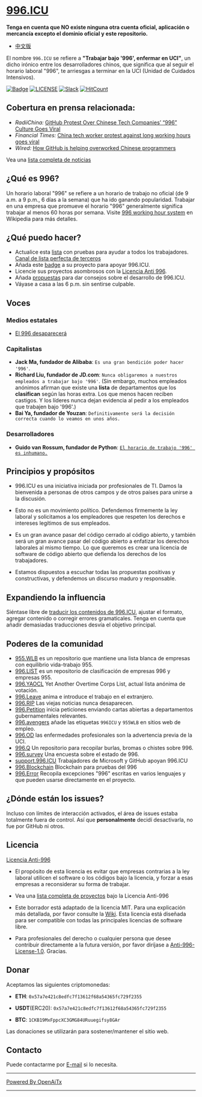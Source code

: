 [996.ICU](https://996.icu/#/en_US)
=======
**Tenga en cuenta que NO existe ninguna otra cuenta oficial, aplicación o mercancía excepto el dominio oficial y este repositorio.**

* [中文版](./README_CN.md)

El nombre `996.ICU` se refiere a **"Trabajar bajo '996', enfermar en UCI"**, un dicho irónico entre los desarrolladores chinos, que significa que al seguir el horario laboral "996", te arriesgas a terminar en la UCI (Unidad de Cuidados Intensivos).

[![Badge](https://img.shields.io/badge/link-996.icu-%23FF4D5B.svg?style=flat-square)](https://996.icu/#/en_US)
[![LICENSE](https://img.shields.io/badge/license-Anti%20996-blue.svg?style=flat-square)](https://github.com/996icu/996.ICU/blob/master/LICENSE)
[![Slack](https://img.shields.io/badge/slack-996icu-green.svg?style=flat-square)](https://join.slack.com/t/996icu/shared_invite/enQtNjI0MjEzMTUxNDI0LTkyMGViNmJiZjYwOWVlNzQ3NmQ4NTQyMDRiZTNmOWFkMzYxZWNmZGI0NDA4MWIwOGVhOThhMzc3NGQyMDBhZDc)
[![HitCount](http://hits.dwyl.com/996icu/996ICU.svg)](http://hits.dwyl.com/996icu/996ICU)


Cobertura en prensa relacionada:
---
* *RadiiChina:* [GitHub Protest Over Chinese Tech Companies’ “996” Culture Goes Viral](https://radiichina.com/github-protest-chinese-tech-996/)
* *Financial Times:*  [China tech worker protest against long working hours goes viral](https://www.ft.com/content/72754638-55d1-11e9-91f9-b6515a54c5b1)
* *Wired:* [How GitHub is helping overworked Chinese programmers](https://www.wired.com/story/how-github-helping-overworked-chinese-programmers/)

Vea una [lista completa de noticias](externals/news_EN.md)



¿Qué es 996?
---

Un horario laboral "996" se refiere a un horario de trabajo no oficial (de 9 a.m. a 9 p.m., 6 días a la semana) que ha ido ganando popularidad. Trabajar en una empresa que promueve el horario "996" generalmente significa trabajar al menos 60 horas por semana.
Visite [996 working hour system](https://en.wikipedia.org/wiki/996_working_hour_system) en Wikipedia para más detalles.


¿Qué puedo hacer?
---

- Actualice esta [lista](blacklist/README.md) con pruebas para ayudar a todos los trabajadores.  [Canal de lista perfecta de terceros](https://www.996action.com/index.php/889799)
- Añada este [badge](externals/instruction.md) a su proyecto para apoyar 996.ICU.  
- Licencie sus proyectos asombrosos con la [Licencia Anti 996](LICENSE).  
- Añada [propuestas](proposal/README.md) para dar consejos sobre el desarrollo de 996.ICU.
- Váyase a casa a las 6 p.m. sin sentirse culpable.


Voces
---

### Medios estatales
- [El 996 desaparecerá](http://www.xinhuanet.com/politics/2019-04/15/c_1124370790.htm)


### Capitalistas
- **Jack Ma, fundador de Alibaba**: `Es una gran bendición poder hacer '996'`.
- **Richard Liu, fundador de JD.com**: `Nunca obligaremos a nuestros empleados a trabajar bajo '996'`.
(Sin embargo, muchos empleados anónimos afirman que existe una **lista** de departamentos que los **clasifican** según las horas extra. Los que menos hacen reciben castigos. Y los líderes nunca dejan evidencia al pedir a los empleados que trabajen bajo '996'.)
- **Bai Ya, fundador de Youzan**: `Definitivamente será la decisión correcta cuando lo veamos en unos años.`

### Desarrolladores
- **Guido van Rossum, fundador de Python**: [`El horario de trabajo '996' es inhumano.`](https://twitter.com/gvanrossum/status/1111628076801236993)


Principios y propósitos
---

* 996.ICU es una iniciativa iniciada por profesionales de TI. Damos la bienvenida a personas de otros campos y de otros países para unirse a la discusión.

* Esto no es un movimiento político. Defendemos firmemente la ley laboral y solicitamos a los empleadores que respeten los derechos e intereses legítimos de sus empleados.

* Es un gran avance pasar del código cerrado al código abierto, y también será un gran avance pasar del código abierto a enfatizar los derechos laborales al mismo tiempo. Lo que queremos es crear una licencia de software de código abierto que defienda los derechos de los trabajadores.

* Estamos dispuestos a escuchar todas las propuestas positivas y constructivas, y defendemos un discurso maduro y responsable.


Expandiendo la influencia
---

Siéntase libre de [traducir los contenidos de 996.ICU](i18n/README.md), ajustar el formato, agregar contenido o corregir errores gramaticales. Tenga en cuenta que añadir demasiadas traducciones desvía el objetivo principal.

Poderes de la comunidad
---

 - [955.WLB](https://github.com/formulahendry/955.WLB) es un repositorio que mantiene una lista blanca de empresas con equilibrio vida-trabajo 955.
 - [996.LIST](https://github.com/fengT-T/996_list) es un repositorio de clasificación de empresas 996 y empresas 955.
 - [996.YAOCL](https://github.com/boycott996/yaocl) Yet Another Overtime Corps List, actual lista anónima de votación.
 - [996.Leave](https://github.com/623637646/996.Leave) anima e introduce el trabajo en el extranjero.
 - [996.RIP](https://web.archive.org/web/20190422174052/https://996.rip/) Las viejas noticias nunca desaparecen.
 - [996.Petition](https://github.com/xokctah/996.petition) inicia peticiones enviando cartas abiertas a departamentos gubernamentales relevantes.
 - [996.avengers](https://github.com/996-icu-avengers/Natasha) añade las etiquetas `996ICU` y `955WLB` en sitios web de empleo.
 - [996.OD](https://github.com/zheolong/996.OD.git) las enfermedades profesionales son la advertencia previa de la UCI.
 - [996.Q](https://github.com/alexddhuang/996.Q) Un repositorio para recopilar burlas, bromas o chistes sobre 996.
 - [996.survey](https://github.com/0594mazhiyuan/996.survey) Una encuesta sobre el estado de 996.
 - [support.996.ICU](https://github.com/msworkers/support.996.ICU) Trabajadores de Microsoft y GitHub apoyan 996.ICU
 - [996.Blockchain](https://github.com/996BC/996.Blockchain) Blockchain para pruebas del 996
 - [996.Error](https://github.com/MagicLu550/996Error) Recopila excepciones "996" escritas en varios lenguajes y que pueden usarse directamente en el proyecto.

¿Dónde están los issues?
---

Incluso con límites de interacción activados, el área de issues estaba totalmente fuera de control.
Así que **personalmente** decidí desactivarla, no fue por GitHub ni otros.


Licencia
---

[Licencia Anti-996](LICENSE)

 - El propósito de esta licencia es evitar que empresas contrarias a la ley laboral utilicen el software o los códigos bajo la licencia, y forzar a esas empresas a reconsiderar su forma de trabajar.
 - Vea una [lista completa de proyectos](awesomelist/README.md) bajo la Licencia Anti-996

 - Este borrador está adaptado de la licencia MIT. Para una explicación más detallada, por favor consulte la [Wiki](https://github.com/kattgu7/996-License-Draft/wiki). Esta licencia está diseñada para ser compatible con todas las principales licencias de software libre.  
 - Para profesionales del derecho o cualquier persona que desee contribuir directamente a la futura versión, por favor diríjase a [Anti-996-License-1.0](https://github.com/kattgu7/996-License-Draft). Gracias.

Donar
---
Aceptamos las siguientes criptomonedas:

- **ETH**: `0x57a7e421c8edfc7f13612f68a54365fc729f2355`

- **USDT**(ERC20): `0x57a7e421c8edfc7f13612f68a54365fc729f2355`

- **BTC**: `1CKB19MxFppcXC3GMG84URuuegifsy8GAr`

Las donaciones se utilizarán para sostener/mantener el sitio web.

Contacto
---

Puede contactarme por [E-mail](mailto:996icu.repo@gmail.com) si lo necesita.

---

[Powered By OpenAiTx](https://github.com/OpenAiTx/OpenAiTx)

---